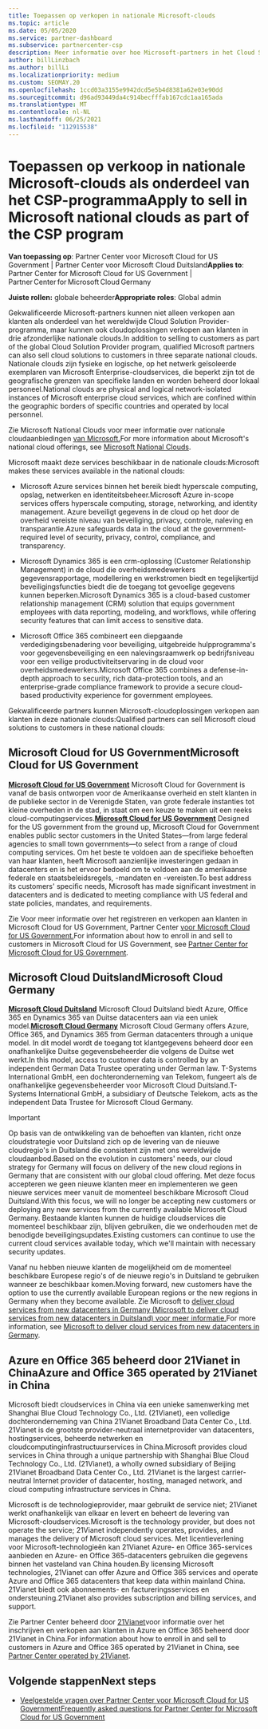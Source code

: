 ```yaml
---
title: Toepassen op verkopen in nationale Microsoft-clouds
ms.topic: article
ms.date: 05/05/2020
ms.service: partner-dashboard
ms.subservice: partnercenter-csp
description: Meer informatie over hoe Microsoft-partners in het Cloud Solution Provider kunnen verkopen aan klanten die zijn ingeschreven bij ondersteunde nationale clouds.
author: billLinzbach
ms.author: billLi
ms.localizationpriority: medium
ms.custom: SEOMAY.20
ms.openlocfilehash: 1ccd03a3155e9942dcd5e5b4d8381a62e03e90dd
ms.sourcegitcommit: d96ad93449da4c914becfffab167cdc1aa165ada
ms.translationtype: MT
ms.contentlocale: nl-NL
ms.lasthandoff: 06/25/2021
ms.locfileid: "112915538"
---
```

# <a name="apply-to-sell-in-microsoft-national-clouds-as-part-of-the-csp-program"></a><span data-ttu-id="dca22-103">Toepassen op verkoop in nationale Microsoft-clouds als onderdeel van het CSP-programma</span><span class="sxs-lookup"><span data-stu-id="dca22-103">Apply to sell in Microsoft national clouds as part of the CSP program</span></span>

<span data-ttu-id="dca22-104">**Van toepassing op**: Partner Center voor Microsoft Cloud for US Government | Partner Center voor Microsoft Cloud Duitsland</span><span class="sxs-lookup"><span data-stu-id="dca22-104">**Applies to**: Partner Center for Microsoft Cloud for US Government | Partner Center for Microsoft Cloud Germany</span></span>

<span data-ttu-id="dca22-105">**Juiste rollen:** globale beheerder</span><span class="sxs-lookup"><span data-stu-id="dca22-105">**Appropriate roles**: Global admin</span></span>

<span data-ttu-id="dca22-106">Gekwalificeerde Microsoft-partners kunnen niet alleen verkopen aan klanten als onderdeel van het wereldwijde Cloud Solution Provider-programma, maar kunnen ook cloudoplossingen verkopen aan klanten in drie afzonderlijke nationale clouds.</span><span class="sxs-lookup"><span data-stu-id="dca22-106">In addition to selling to customers as part of the global Cloud Solution Provider program, qualified Microsoft partners can also sell cloud solutions to customers in three separate national clouds.</span></span> <span data-ttu-id="dca22-107">Nationale clouds zijn fysieke en logische, op het netwerk geïsoleerde exemplaren van Microsoft Enterprise-cloudservices, die beperkt zijn tot de geografische grenzen van specifieke landen en worden beheerd door lokaal personeel.</span><span class="sxs-lookup"><span data-stu-id="dca22-107">National clouds are physical and logical network-isolated instances of Microsoft enterprise cloud services, which are confined within the geographic borders of specific countries and operated by local personnel.</span></span>

<span data-ttu-id="dca22-108">Zie Microsoft National Clouds voor meer informatie over nationale cloudaanbiedingen [van Microsoft.](https://www.microsoft.com/trustcenter/cloudservices/nationalcloud)</span><span class="sxs-lookup"><span data-stu-id="dca22-108">For more information about Microsoft's national cloud offerings, see [Microsoft National Clouds](https://www.microsoft.com/trustcenter/cloudservices/nationalcloud).</span></span>

<span data-ttu-id="dca22-109">Microsoft maakt deze services beschikbaar in de nationale clouds:</span><span class="sxs-lookup"><span data-stu-id="dca22-109">Microsoft makes these services available in the national clouds:</span></span>

-   <span data-ttu-id="dca22-110">Microsoft Azure services binnen het bereik biedt hyperscale computing, opslag, netwerken en identiteitsbeheer.</span><span class="sxs-lookup"><span data-stu-id="dca22-110">Microsoft Azure in-scope services offers hyperscale computing, storage, networking, and identity management.</span></span> <span data-ttu-id="dca22-111">Azure beveiligt gegevens in de cloud op het door de overheid vereiste niveau van beveiliging, privacy, controle, naleving en transparantie.</span><span class="sxs-lookup"><span data-stu-id="dca22-111">Azure safeguards data in the cloud at the government-required level of security, privacy, control, compliance, and transparency.</span></span>

-   <span data-ttu-id="dca22-112">Microsoft Dynamics 365 is een crm-oplossing (Customer Relationship Management) in de cloud die overheidsmedewerkers gegevensrapportage, modellering en werkstromen biedt en tegelijkertijd beveiligingsfuncties biedt die de toegang tot gevoelige gegevens kunnen beperken.</span><span class="sxs-lookup"><span data-stu-id="dca22-112">Microsoft Dynamics 365 is a cloud-based customer relationship management (CRM) solution that equips government employees with data reporting, modeling, and workflows, while offering security features that can limit access to sensitive data.</span></span>

-   <span data-ttu-id="dca22-113">Microsoft Office 365 combineert een diepgaande verdedigingsbenadering voor beveiliging, uitgebreide hulpprogramma's voor gegevensbeveiliging en een nalevingsraamwerk op bedrijfsniveau voor een veilige productiviteitservaring in de cloud voor overheidsmedewerkers.</span><span class="sxs-lookup"><span data-stu-id="dca22-113">Microsoft Office 365 combines a defense-in-depth approach to security, rich data-protection tools, and an enterprise-grade compliance framework to provide a secure cloud-based productivity experience for government employees.</span></span>

<span data-ttu-id="dca22-114">Gekwalificeerde partners kunnen Microsoft-cloudoplossingen verkopen aan klanten in deze nationale clouds:</span><span class="sxs-lookup"><span data-stu-id="dca22-114">Qualified partners can sell Microsoft cloud solutions to customers in these national clouds:</span></span>

## <a name="microsoft-cloud-for-us-government"></a><span data-ttu-id="dca22-115">Microsoft Cloud for US Government</span><span class="sxs-lookup"><span data-stu-id="dca22-115">Microsoft Cloud for US Government</span></span>

<span data-ttu-id="dca22-116">[**Microsoft Cloud for US Government**](https://www.microsoft.com/trustcenter/cloudservices/nationalcloud#Microsoft_Cloud_for_US) Microsoft Cloud for Government is vanaf de basis ontworpen voor de Amerikaanse overheid en stelt klanten in de publieke sector in de Verenigde Staten, van grote federale instanties tot kleine overheden in de stad, in staat om een keuze te maken uit een reeks cloud-computingservices.</span><span class="sxs-lookup"><span data-stu-id="dca22-116">[**Microsoft Cloud for US Government**](https://www.microsoft.com/trustcenter/cloudservices/nationalcloud#Microsoft_Cloud_for_US) Designed for the US government from the ground up, Microsoft Cloud for Government enables public sector customers in the United States—from large federal agencies to small town governments—to select from a range of cloud computing services.</span></span> <span data-ttu-id="dca22-117">Om het beste te voldoen aan de specifieke behoeften van haar klanten, heeft Microsoft aanzienlijke investeringen gedaan in datacenters en is het ervoor bedoeld om te voldoen aan de amerikaanse federale en staatsbeleidsregels, -mandaten en -vereisten.</span><span class="sxs-lookup"><span data-stu-id="dca22-117">To best address its customers' specific needs, Microsoft has made significant investment in datacenters and is dedicated to meeting compliance with US federal and state policies, mandates, and requirements.</span></span> 

<span data-ttu-id="dca22-118">Zie Voor meer informatie over het registreren en verkopen aan klanten in Microsoft Cloud for US Government, Partner Center [voor Microsoft Cloud for US Government.](partner-center-for-microsoft-us-govt-cloud.md)</span><span class="sxs-lookup"><span data-stu-id="dca22-118">For information about how to enroll in and sell to customers in Microsoft Cloud for US Government, see [Partner Center for Microsoft Cloud for US Government](partner-center-for-microsoft-us-govt-cloud.md).</span></span>

## <a name="microsoft-cloud-germany"></a><span data-ttu-id="dca22-119">Microsoft Cloud Duitsland</span><span class="sxs-lookup"><span data-stu-id="dca22-119">Microsoft Cloud Germany</span></span>

<span data-ttu-id="dca22-120">[**Microsoft Cloud Duitsland**](https://www.microsoft.com/trustcenter/cloudservices/nationalcloud#Microsoft_Cloud_Germany) Microsoft Cloud Duitsland biedt Azure, Office 365 en Dynamics 365 van Duitse datacenters aan via een uniek model.</span><span class="sxs-lookup"><span data-stu-id="dca22-120">[**Microsoft Cloud Germany**](https://www.microsoft.com/trustcenter/cloudservices/nationalcloud#Microsoft_Cloud_Germany) Microsoft Cloud Germany offers Azure, Office 365, and Dynamics 365 from German datacenters through a unique model.</span></span> <span data-ttu-id="dca22-121">In dit model wordt de toegang tot klantgegevens beheerd door een onafhankelijke Duitse gegevensbeheerder die volgens de Duitse wet werkt.</span><span class="sxs-lookup"><span data-stu-id="dca22-121">In this model, access to customer data is controlled by an independent German Data Trustee operating under German law.</span></span> <span data-ttu-id="dca22-122">T-Systems International GmbH, een dochteronderneming van Telekom, fungeert als de onafhankelijke gegevensbeheerder voor Microsoft Cloud Duitsland.</span><span class="sxs-lookup"><span data-stu-id="dca22-122">T-Systems International GmbH, a subsidiary of Deutsche Telekom, acts as the independent Data Trustee for Microsoft Cloud Germany.</span></span>

> [!IMPORTANT]  
> <span data-ttu-id="dca22-123">Op basis van de ontwikkeling van de behoeften van klanten, richt onze cloudstrategie voor Duitsland zich op de levering van de nieuwe cloudregio's in Duitsland die consistent zijn met ons wereldwijde cloudaanbod.</span><span class="sxs-lookup"><span data-stu-id="dca22-123">Based on the evolution in customers' needs, our cloud strategy for Germany will focus on delivery of the new cloud regions in Germany that are consistent with our global cloud offering.</span></span> <span data-ttu-id="dca22-124">Met deze focus accepteren we geen nieuwe klanten meer en implementeren we geen nieuwe services meer vanuit de momenteel beschikbare Microsoft Cloud Duitsland.</span><span class="sxs-lookup"><span data-stu-id="dca22-124">With this focus, we will no longer be accepting new customers or deploying any new services from the currently available Microsoft Cloud Germany.</span></span> <span data-ttu-id="dca22-125">Bestaande klanten kunnen de huidige cloudservices die momenteel beschikbaar zijn, blijven gebruiken, die we onderhouden met de benodigde beveiligingsupdates.</span><span class="sxs-lookup"><span data-stu-id="dca22-125">Existing customers can continue to use the current cloud services available today, which we'll maintain with necessary security updates.</span></span>
>  
> <span data-ttu-id="dca22-126">Vanaf nu hebben nieuwe klanten de mogelijkheid om de momenteel beschikbare Europese regio's of de nieuwe regio's in Duitsland te gebruiken wanneer ze beschikbaar komen.</span><span class="sxs-lookup"><span data-stu-id="dca22-126">Moving forward, new customers have the option to use the currently available European regions or the new regions in Germany when they become available.</span></span> <span data-ttu-id="dca22-127">Zie Microsoft to [deliver cloud services from new datacenters in Germany (Microsoft to deliver cloud services from new datacenters in Duitsland) voor meer informatie.](https://news.microsoft.com/europe/2018/08/31/microsoft-to-deliver-cloud-services-from-new-datacentres-in-germany-in-2019-to-meet-evolving-customer-needs/)</span><span class="sxs-lookup"><span data-stu-id="dca22-127">For more information, see [Microsoft to deliver cloud services from new datacenters in Germany](https://news.microsoft.com/europe/2018/08/31/microsoft-to-deliver-cloud-services-from-new-datacentres-in-germany-in-2019-to-meet-evolving-customer-needs/).</span></span>

    
## <a name="azure-and-office-365-operated-by-21vianet-in-china"></a><span data-ttu-id="dca22-128">Azure en Office 365 beheerd door 21Vianet in China</span><span class="sxs-lookup"><span data-stu-id="dca22-128">Azure and Office 365 operated by 21Vianet in China</span></span>

<span data-ttu-id="dca22-129">Microsoft biedt cloudservices in China via een unieke samenwerking met Shanghai Blue Cloud Technology Co., Ltd. (21Vianet), een volledige dochteronderneming van China 21Vianet Broadband Data Center Co., Ltd. 21Vianet is de grootste provider-neutraal internetprovider van datacenters, hostingservices, beheerde netwerken en cloudcomputinginfrastructuurservices in China.</span><span class="sxs-lookup"><span data-stu-id="dca22-129">Microsoft provides cloud services in China through a unique partnership with Shanghai Blue Cloud Technology Co., Ltd. (21Vianet), a wholly owned subsidiary of Beijing 21Vianet Broadband Data Center Co., Ltd. 21Vianet is the largest carrier-neutral Internet provider of datacenter, hosting, managed network, and cloud computing infrastructure services in China.</span></span> 

<span data-ttu-id="dca22-130">Microsoft is de technologieprovider, maar gebruikt de service niet; 21Vianet werkt onafhankelijk van elkaar en levert en beheert de levering van Microsoft-cloudservices.</span><span class="sxs-lookup"><span data-stu-id="dca22-130">Microsoft is the technology provider, but does not operate the service; 21Vianet independently operates, provides, and manages the delivery of Microsoft cloud services.</span></span> <span data-ttu-id="dca22-131">Met licentieverlening voor Microsoft-technologieën kan 21Vianet Azure- en Office 365-services aanbieden en Azure- en Office 365-datacenters gebruiken die gegevens binnen het vasteland van China houden.</span><span class="sxs-lookup"><span data-stu-id="dca22-131">By licensing Microsoft technologies, 21Vianet can offer Azure and Office 365 services and operate Azure and Office 365 datacenters that keep data within mainland China.</span></span> <span data-ttu-id="dca22-132">21Vianet biedt ook abonnements- en factureringsservices en ondersteuning.</span><span class="sxs-lookup"><span data-stu-id="dca22-132">21Vianet also provides subscription and billing services, and support.</span></span>

<span data-ttu-id="dca22-133">Zie Partner Center beheerd door [21Vianet](https://www.21vbluecloud.com/partner-china/welcome/)voor informatie over het inschrijven en verkopen aan klanten in Azure en Office 365 beheerd door 21Vianet in China.</span><span class="sxs-lookup"><span data-stu-id="dca22-133">For information about how to enroll in and sell to customers in Azure and Office 365 operated by 21Vianet in China, see [Partner Center operated by 21Vianet](https://www.21vbluecloud.com/partner-china/welcome/).</span></span>

## <a name="next-steps"></a><span data-ttu-id="dca22-134">Volgende stappen</span><span class="sxs-lookup"><span data-stu-id="dca22-134">Next steps</span></span>

- [<span data-ttu-id="dca22-135">Veelgestelde vragen over Partner Center voor Microsoft Cloud for US Government</span><span class="sxs-lookup"><span data-stu-id="dca22-135">Frequently asked questions for Partner Center for Microsoft Cloud for US Government</span></span>](faq-for-us-govt-cloud.yml)

